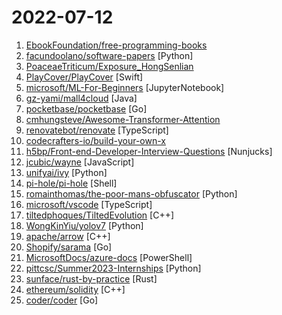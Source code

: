# 2022-07-12

1. [EbookFoundation/free-programming-books](https://github.com/EbookFoundation/free-programming-books "📚 Freely available programming books") 
2. [facundoolano/software-papers](https://github.com/facundoolano/software-papers "📚 A curated list of papers for Software Engineers") [Python]
3. [PoaceaeTriticum/Exposure_HongSenlian](https://github.com/PoaceaeTriticum/Exposure_HongSenlian "A database of violations of Hong Senlian, a researcher at Peking University School of Pharmacy.") 
4. [PlayCover/PlayCover](https://github.com/PlayCover/PlayCover "Community fork of PlayCover") [Swift]
5. [microsoft/ML-For-Beginners](https://github.com/microsoft/ML-For-Beginners "12 weeks, 26 lessons, 52 quizzes, classic Machine Learning for all") [JupyterNotebook]
6. [gz-yami/mall4cloud](https://github.com/gz-yami/mall4cloud "⭐️⭐️⭐️ Springcloud商城 O2O商城 小程序商城 PC商城 H5商城 APP商城 Java商城 分销商城 多用户商城 uniapp商城 微服务商城") [Java]
7. [pocketbase/pocketbase](https://github.com/pocketbase/pocketbase "Open Source realtime backend in 1 file") [Go]
8. [cmhungsteve/Awesome-Transformer-Attention](https://github.com/cmhungsteve/Awesome-Transformer-Attention "An ultimately comprehensive paper list of Vision Transformer/Attention, including papers, codes, and related websites") 
9. [renovatebot/renovate](https://github.com/renovatebot/renovate "Universal dependency update tool that fits into your workflows.") [TypeScript]
10. [codecrafters-io/build-your-own-x](https://github.com/codecrafters-io/build-your-own-x "Master programming by recreating your favorite technologies from scratch.") 
11. [h5bp/Front-end-Developer-Interview-Questions](https://github.com/h5bp/Front-end-Developer-Interview-Questions "A list of helpful front-end related questions you can use to interview potential candidates, test yourself or completely ignore.") [Nunjucks]
12. [jcubic/wayne](https://github.com/jcubic/wayne "Service Worker Routing library for in browser HTTP requests") [JavaScript]
13. [unifyai/ivy](https://github.com/unifyai/ivy "The Unified Machine Learning Framework") [Python]
14. [pi-hole/pi-hole](https://github.com/pi-hole/pi-hole "A black hole for Internet advertisements") [Shell]
15. [romainthomas/the-poor-mans-obfuscator](https://github.com/romainthomas/the-poor-mans-obfuscator "Binary & scripts associated with The Poor Man's Obfuscator presentation") [Python]
16. [microsoft/vscode](https://github.com/microsoft/vscode "Visual Studio Code") [TypeScript]
17. [tiltedphoques/TiltedEvolution](https://github.com/tiltedphoques/TiltedEvolution "Skyrim and Fallout 4 mod to play online!") [C++]
18. [WongKinYiu/yolov7](https://github.com/WongKinYiu/yolov7 "Implementation of paper - YOLOv7: Trainable bag-of-freebies sets new state-of-the-art for real-time object detectors") [Python]
19. [apache/arrow](https://github.com/apache/arrow "Apache Arrow is a multi-language toolbox for accelerated data interchange and in-memory processing") [C++]
20. [Shopify/sarama](https://github.com/Shopify/sarama "Sarama is a Go library for Apache Kafka.") [Go]
21. [MicrosoftDocs/azure-docs](https://github.com/MicrosoftDocs/azure-docs "Open source documentation of Microsoft Azure") [PowerShell]
22. [pittcsc/Summer2023-Internships](https://github.com/pittcsc/Summer2023-Internships "Collection of Summer 2023 tech internships!") [Python]
23. [sunface/rust-by-practice](https://github.com/sunface/rust-by-practice "Learning Rust By Practice, narrowing the gap between beginner and skilled-dev with challenging examples, exercises and projects.") [Rust]
24. [ethereum/solidity](https://github.com/ethereum/solidity "Solidity, the Smart Contract Programming Language") [C++]
25. [coder/coder](https://github.com/coder/coder "Remote development environments on your infrastructure") [Go]
